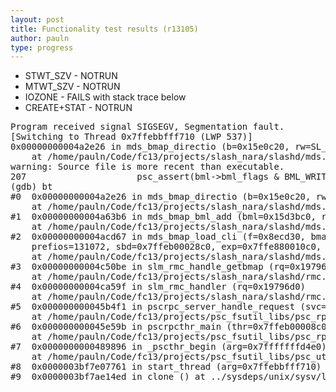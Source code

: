 ```yaml
---
layout: post
title: Functionality test results (r13105)
author: pauln
type: progress
---
```


<ul class='expand'>
<li>STWT_SZV - NOTRUN</li>
<li>MTWT_SZV - NOTRUN</li>
<li>IOZONE - FAILS with stack trace below</li>
<li>CREATE+STAT - NOTRUN</li>
</ul>

<pre>
Program received signal SIGSEGV, Segmentation fault.
[Switching to Thread 0x7ffebbfff710 (LWP 537)]
0x00000000004a2e26 in mds_bmap_directio (b=0x15e0c20, rw=SL_READ, np=0x15d3bd8)
    at /home/pauln/Code/fc13/projects/slash_nara/slashd/mds.c:207
warning: Source file is more recent than executable.
207                     psc_assert(bml->bml_flags & BML_WRITE);
(gdb) bt
#0  0x00000000004a2e26 in mds_bmap_directio (b=0x15e0c20, rw=SL_READ, np=0x15d3bd8)
    at /home/pauln/Code/fc13/projects/slash_nara/slashd/mds.c:207
#1  0x00000000004a63b6 in mds_bmap_bml_add (bml=0x15d3bc0, rw=SL_READ, prefios=131072)
    at /home/pauln/Code/fc13/projects/slash_nara/slashd/mds.c:597
#2  0x00000000004acd67 in mds_bmap_load_cli (f=0x8ecd30, bmapno=1, flags=0, rw=SL_READ,
    prefios=131072, sbd=0x7ffeb00028c0, exp=0x7ffe880010c0, bmap=0x7ffebbffe878)
    at /home/pauln/Code/fc13/projects/slash_nara/slashd/mds.c:1440
#3  0x00000000004c50be in slm_rmc_handle_getbmap (rq=0x19796d0)
    at /home/pauln/Code/fc13/projects/slash_nara/slashd/rmc.c:253
#4  0x00000000004ca59f in slm_rmc_handler (rq=0x19796d0)
    at /home/pauln/Code/fc13/projects/slash_nara/slashd/rmc.c:991
#5  0x000000000045b4f1 in pscrpc_server_handle_request (svc=0x183f210, thread=0x7ffeb00008c0)
    at /home/pauln/Code/fc13/projects/psc_fsutil_libs/psc_rpc/service.c:371
#6  0x000000000045e59b in pscrpcthr_main (thr=0x7ffeb00008c0)
    at /home/pauln/Code/fc13/projects/psc_fsutil_libs/psc_rpc/service.c:731
#7  0x0000000000489896 in _pscthr_begin (arg=0x7fffffffd4e0)
    at /home/pauln/Code/fc13/projects/psc_fsutil_libs/psc_util/thread.c:281
#8  0x0000003bf7e07761 in start_thread (arg=0x7ffebbfff710) at pthread_create.c:301
#9  0x0000003bf7ae14ed in clone () at ../sysdeps/unix/sysv/linux/x86_64/clone.S:115
</pre>
